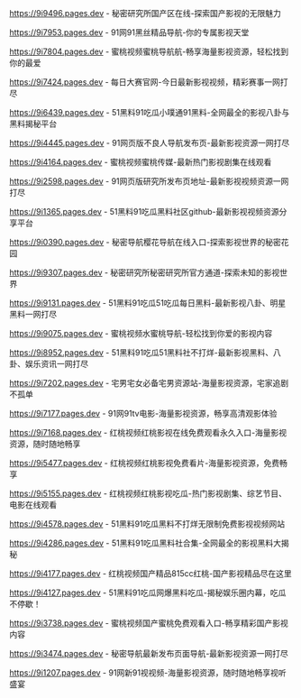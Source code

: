 https://9i9496.pages.dev - 秘密研究所国产区在线-探索国产影视的无限魅力

https://9i7953.pages.dev - 91网91黑丝精品导航-你的专属影视天堂

https://9i7804.pages.dev - 蜜桃视频蜜桃导航航-畅享海量影视资源，轻松找到你的最爱

https://9i7424.pages.dev - 每日大赛官网-今日最新影视视频，精彩赛事一网打尽

https://9i6439.pages.dev - 51黑料91吃瓜小噗通91黑料-全网最全的影视八卦与黑料揭秘平台

https://9i4445.pages.dev - 91网页版不良人导航发布页-最新影视资源一网打尽

https://9i4164.pages.dev - 蜜桃视频蜜桃传媒-最新热门影视剧集在线观看

https://9i2598.pages.dev - 91网页版研究所发布页地址-最新影视视频资源一网打尽

https://9i1365.pages.dev - 51黑料91吃瓜黑料社区github-最新影视视频资源分享平台

https://9i0390.pages.dev - 秘密导航樱花导航在线入口-探索影视世界的秘密花园

https://9i9307.pages.dev - 秘密研究所秘密研究所官方通道-探索未知的影视世界

https://9i9131.pages.dev - 51黑料91吃瓜51吃瓜每日黑料-最新影视八卦、明星黑料一网打尽

https://9i9075.pages.dev - 蜜桃视频水蜜桃导航-轻松找到你爱的影视内容

https://9i8952.pages.dev - 51黑料91吃瓜51黑料社不打烊-最新影视黑料、八卦、娱乐资讯一网打尽

https://9i7202.pages.dev - 宅男宅女必备宅男资源站-海量影视资源，宅家追剧不孤单

https://9i7177.pages.dev - 91网91tv电影-海量影视资源，畅享高清观影体验

https://9i7168.pages.dev - 红桃视频红桃影视在线免费观看永久入口-海量影视资源，随时随地畅享

https://9i5477.pages.dev - 红桃视频红桃影视免费看片-海量影视资源，免费畅享

https://9i5155.pages.dev - 红桃视频红桃影视吃瓜-热门影视剧集、综艺节目、电影在线观看

https://9i4578.pages.dev - 51黑料91吃瓜黑料不打烊无限制免费影视视频网站

https://9i4286.pages.dev - 51黑料91吃瓜黑料社合集-全网最全的影视黑料大揭秘

https://9i4177.pages.dev - 红桃视频国产精品815cc红桃-国产影视精品尽在这里

https://9i4127.pages.dev - 51黑料91吃瓜网爆黑料吃瓜-揭秘娱乐圈内幕，吃瓜不停歇！

https://9i3738.pages.dev - 蜜桃视频国产蜜桃免费观看入口-畅享精彩国产影视内容

https://9i3474.pages.dev - 秘密导航最新发布页面导航-最新影视资源一网打尽

https://9i1207.pages.dev - 91网新91视视频-海量影视资源，随时随地畅享视听盛宴
